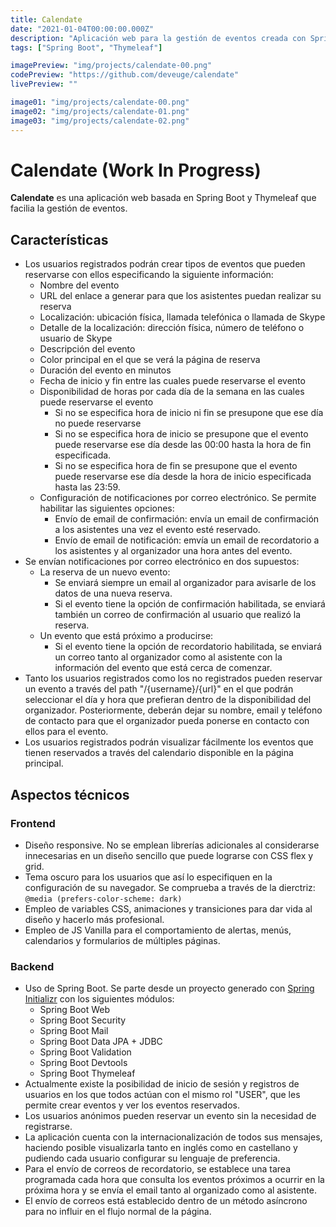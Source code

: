 ```yaml
---
title: Calendate
date: "2021-01-04T00:00:00.000Z"
description: "Aplicación web para la gestión de eventos creada con Spring Boot y Thymeleaf. (WIP)"
tags: ["Spring Boot", "Thymeleaf"]

imagePreview: "img/projects/calendate-00.png"
codePreview: "https://github.com/deveuge/calendate"
livePreview: ""

image01: "img/projects/calendate-00.png"
image02: "img/projects/calendate-01.png"
image03: "img/projects/calendate-02.png"
---
```


# Calendate (Work In Progress)
**Calendate** es una aplicación web basada en Spring Boot y Thymeleaf que facilia la gestión de eventos.

## Características
- Los usuarios registrados podrán crear tipos de eventos que pueden reservarse con ellos especificando la siguiente información:
    - Nombre del evento
    - URL del enlace a generar para que los asistentes puedan realizar su reserva
    - Localización: ubicación física, llamada telefónica o llamada de Skype
    - Detalle de la localización: dirección física, número de teléfono o usuario de Skype
    - Descripción del evento
    - Color principal en el que se verá la página de reserva
    - Duración del evento en minutos
    - Fecha de inicio y fin entre las cuales puede reservarse el evento
    - Disponibilidad de horas por cada día de la semana en las cuales puede reservarse el evento
        - Si no se especifica hora de inicio ni fin se presupone que ese día no puede reservarse
        - Si no se especifica hora de inicio se presupone que el evento puede reservarse ese día desde las 00:00 hasta la hora de fin especificada.
        - Si no se especifica hora de fin se presupone que el evento puede reservarse ese día desde la hora de inicio especificada hasta las 23:59.
    - Configuración de notificaciones por correo electrónico. Se permite habilitar las siguientes opciones:
        - Envío de email de confirmación: envía un email de confirmación a los asistentes una vez el evento esté reservado.
        - Envío de email de notificación: emvía un email de recordatorio a los asistentes y al organizador una hora antes del evento.
- Se envían notificaciones por correo electrónico en dos supuestos:
    - La reserva de un nuevo evento:
        - Se enviará siempre un email al organizador para avisarle de los datos de una nueva reserva.
        - Si el evento tiene la opción de confirmación habilitada, se enviará también un correo de confirmación al usuario que realizó la reserva.
    - Un evento que está próximo a producirse:
        - Si el evento tiene la opción de recordatorio habilitada, se enviará un correo tanto al organizador como al asistente con la información del evento que está cerca de comenzar.
- Tanto los usuarios registrados como los no registrados pueden reservar un evento a través del path "/{username}/{url}" en el que podrán seleccionar el día y hora que prefieran dentro de la disponibilidad del organizador. Posteriormente, deberán dejar su nombre, email y teléfono de contacto para que el organizador pueda ponerse en contacto con ellos para el evento.
- Los usuarios registrados podrán visualizar fácilmente los eventos que tienen reservados a través del calendario disponible en la página principal.

## Aspectos técnicos
### Frontend
- Diseño responsive. No se emplean librerías adicionales al considerarse innecesarias en un diseño sencillo que puede lograrse con CSS flex y grid.
- Tema oscuro para los usuarios que así lo especifiquen en la configuración de su navegador. Se comprueba a través de la dierctriz:
 ```@media (prefers-color-scheme: dark)```
- Empleo de variables CSS, animaciones y transiciones para dar vida al diseño y hacerlo más profesional.
- Empleo de JS Vanilla para el comportamiento de alertas, menús, calendarios y formularios de múltiples páginas.

### Backend
- Uso de Spring Boot. Se parte desde un proyecto generado con [Spring Initializr](https://start.spring.io) con los siguientes módulos:
    - Spring Boot Web
    - Spring Boot Security
    - Spring Boot Mail
    - Spring Boot Data JPA + JDBC
    - Spring Boot Validation
    - Spring Boot Devtools
    - Spring Boot Thymeleaf
- Actualmente existe la posibilidad de inicio de sesión y registros de usuarios en los que todos actúan con el mismo rol "USER", que les permite crear eventos y ver los eventos reservados.
- Los usuarios anónimos pueden reservar un evento sin la necesidad de registrarse.
- La aplicación cuenta con la internacionalización de todos sus mensajes, haciendo posible visualizarla tanto en inglés como en castellano y pudiendo cada usuario configurar su lenguaje de preferencia.
- Para el envío de correos de recordatorio, se establece una tarea programada cada hora que consulta los eventos próximos a ocurrir en la próxima hora y se envía el email tanto al organizado como al asistente.
- El envío de correos está establecido dentro de un método asíncrono para no influir en el flujo normal de la página.
